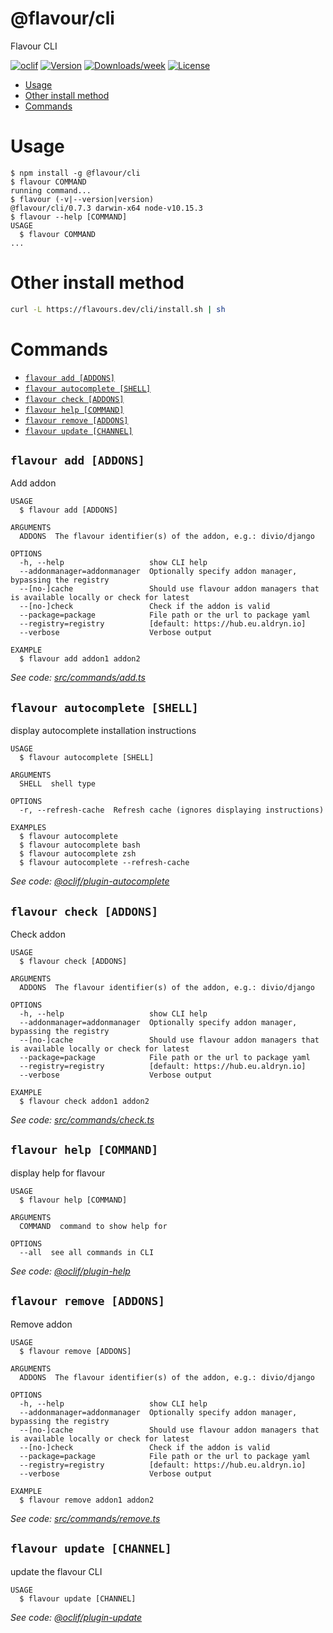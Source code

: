 @flavour/cli
============

Flavour CLI

[![oclif](https://img.shields.io/badge/cli-oclif-brightgreen.svg)](https://oclif.io)
[![Version](https://img.shields.io/npm/v/@flavour/cli.svg)](https://npmjs.org/package/@flavour/cli)
[![Downloads/week](https://img.shields.io/npm/dw/@flavour/cli.svg)](https://npmjs.org/package/@flavour/cli)
[![License](https://img.shields.io/npm/l/@flavour/cli.svg)](https://github.com/flavour/cli/blob/master/package.json)

<!-- toc -->
* [Usage](#usage)
* [Other install method](#other-install-method)
* [Commands](#commands)
<!-- tocstop -->
# Usage
<!-- usage -->
```sh-session
$ npm install -g @flavour/cli
$ flavour COMMAND
running command...
$ flavour (-v|--version|version)
@flavour/cli/0.7.3 darwin-x64 node-v10.15.3
$ flavour --help [COMMAND]
USAGE
  $ flavour COMMAND
...
```
<!-- usagestop -->

# Other install method
```sh
curl -L https://flavours.dev/cli/install.sh | sh
```

# Commands
<!-- commands -->
* [`flavour add [ADDONS]`](#flavour-add-addons)
* [`flavour autocomplete [SHELL]`](#flavour-autocomplete-shell)
* [`flavour check [ADDONS]`](#flavour-check-addons)
* [`flavour help [COMMAND]`](#flavour-help-command)
* [`flavour remove [ADDONS]`](#flavour-remove-addons)
* [`flavour update [CHANNEL]`](#flavour-update-channel)

## `flavour add [ADDONS]`

Add addon

```
USAGE
  $ flavour add [ADDONS]

ARGUMENTS
  ADDONS  The flavour identifier(s) of the addon, e.g.: divio/django

OPTIONS
  -h, --help                   show CLI help
  --addonmanager=addonmanager  Optionally specify addon manager, bypassing the registry
  --[no-]cache                 Should use flavour addon managers that is available locally or check for latest
  --[no-]check                 Check if the addon is valid
  --package=package            File path or the url to package yaml
  --registry=registry          [default: https://hub.eu.aldryn.io]
  --verbose                    Verbose output

EXAMPLE
  $ flavour add addon1 addon2
```

_See code: [src/commands/add.ts](https://github.com/flavour/cli/blob/v0.7.3/src/commands/add.ts)_

## `flavour autocomplete [SHELL]`

display autocomplete installation instructions

```
USAGE
  $ flavour autocomplete [SHELL]

ARGUMENTS
  SHELL  shell type

OPTIONS
  -r, --refresh-cache  Refresh cache (ignores displaying instructions)

EXAMPLES
  $ flavour autocomplete
  $ flavour autocomplete bash
  $ flavour autocomplete zsh
  $ flavour autocomplete --refresh-cache
```

_See code: [@oclif/plugin-autocomplete](https://github.com/oclif/plugin-autocomplete/blob/v0.1.0/src/commands/autocomplete/index.ts)_

## `flavour check [ADDONS]`

Check addon

```
USAGE
  $ flavour check [ADDONS]

ARGUMENTS
  ADDONS  The flavour identifier(s) of the addon, e.g.: divio/django

OPTIONS
  -h, --help                   show CLI help
  --addonmanager=addonmanager  Optionally specify addon manager, bypassing the registry
  --[no-]cache                 Should use flavour addon managers that is available locally or check for latest
  --package=package            File path or the url to package yaml
  --registry=registry          [default: https://hub.eu.aldryn.io]
  --verbose                    Verbose output

EXAMPLE
  $ flavour check addon1 addon2
```

_See code: [src/commands/check.ts](https://github.com/flavour/cli/blob/v0.7.3/src/commands/check.ts)_

## `flavour help [COMMAND]`

display help for flavour

```
USAGE
  $ flavour help [COMMAND]

ARGUMENTS
  COMMAND  command to show help for

OPTIONS
  --all  see all commands in CLI
```

_See code: [@oclif/plugin-help](https://github.com/oclif/plugin-help/blob/v2.1.6/src/commands/help.ts)_

## `flavour remove [ADDONS]`

Remove addon

```
USAGE
  $ flavour remove [ADDONS]

ARGUMENTS
  ADDONS  The flavour identifier(s) of the addon, e.g.: divio/django

OPTIONS
  -h, --help                   show CLI help
  --addonmanager=addonmanager  Optionally specify addon manager, bypassing the registry
  --[no-]cache                 Should use flavour addon managers that is available locally or check for latest
  --[no-]check                 Check if the addon is valid
  --package=package            File path or the url to package yaml
  --registry=registry          [default: https://hub.eu.aldryn.io]
  --verbose                    Verbose output

EXAMPLE
  $ flavour remove addon1 addon2
```

_See code: [src/commands/remove.ts](https://github.com/flavour/cli/blob/v0.7.3/src/commands/remove.ts)_

## `flavour update [CHANNEL]`

update the flavour CLI

```
USAGE
  $ flavour update [CHANNEL]
```

_See code: [@oclif/plugin-update](https://github.com/oclif/plugin-update/blob/v1.3.9/src/commands/update.ts)_
<!-- commandsstop -->
